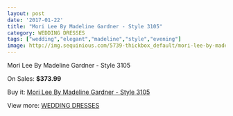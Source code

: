 ```yaml
---
layout: post
date: '2017-01-22'
title: "Mori Lee By Madeline Gardner - Style 3105"
category: WEDDING DRESSES
tags: ["wedding","elegant","madeline","style","evening"]
image: http://img.sequinious.com/5739-thickbox_default/mori-lee-by-madeline-gardner-style-3105.jpg
---
```

Mori Lee By Madeline Gardner - Style 3105

On Sales: **$373.99**
<a href="https://www.sequinious.com/wedding-dresses/2338-mori-lee-by-madeline-gardner-style-3105.html"><amp-img layout="responsive" width="600" height="600" src="//img.sequinious.com/5739-thickbox_default/mori-lee-by-madeline-gardner-style-3105.jpg" alt="Mori Lee By Madeline Gardner - Style 3105 0" /></a>

Buy it: [Mori Lee By Madeline Gardner - Style 3105](https://www.sequinious.com/wedding-dresses/2338-mori-lee-by-madeline-gardner-style-3105.html "Mori Lee By Madeline Gardner - Style 3105")

View more: [WEDDING DRESSES](https://www.sequinious.com/2-wedding-dresses "WEDDING DRESSES")
